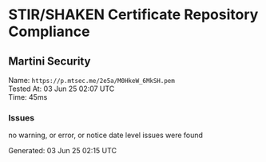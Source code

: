 # STIR/SHAKEN Certificate Repository Compliance

## Martini Security

Name: `https://p.mtsec.me/2e5a/M0HkeW_6MkSH.pem`\
Tested At: 03 Jun 25 02:07 UTC\
Time: 45ms

### Issues

no warning, or error, or notice date level issues were found

Generated: 03 Jun 25 02:15 UTC
